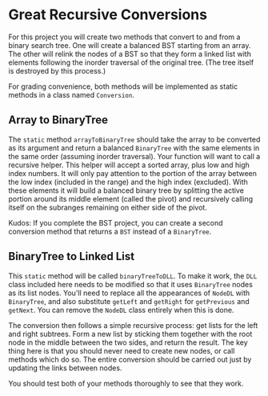 # Great Recursive Conversions

For this project you will create two methods that convert to and from a binary search tree.  One will create a balanced BST starting from an array.  The other will relink the nodes of a BST so that they form a linked list with elements following the inorder traversal of the original tree.  (The tree itself is destroyed by this process.)

For grading convenience, both methods will be implemented as static methods in a class named `Conversion`.

## Array to BinaryTree

The `static` method `arrayToBinaryTree` should take the array to be converted as its argument and return a balanced `BinaryTree` with the same elements in the same order (assuming inorder traversal).  Your function will want to call a recursive helper.  This helper will accept a sorted array, plus low and high index numbers.  It will only pay attention to the portion of the array between the low index (included in the range) and the high index (excluded).  With these elements it will build a balanced binary tree by splitting the active portion around its middle element (called the pivot) and recursively calling itself on the subranges remaining on either side of the pivot.

Kudos:  If you complete the BST project, you can create a second conversion method that  returns a `BST` instead of a `BinaryTree`.

## BinaryTree to Linked List

This `static` method will be called `binaryTreeToDLL`.  To make it work, the `DLL` class included here needs to be modified so that it uses `BinaryTree` nodes as its list nodes.  You'll need to replace all the appearances of `NodeDL` with `BinaryTree`, and also substitute `getLeft` and `getRight` for `getPrevious` and `getNext`.  You can remove the `NodeDL` class entirely when this is done. 

The conversion then follows a simple recursive process:  get lists for the left and right subtrees.  Form a new list by sticking them together with the root node in the middle between the two sides, and return the result.  The key thing here is that you should never need to create new nodes, or call methods which do so.  The entire conversion should be carried out just by updating the links between nodes.

You should test both of your methods thoroughly to see that they work.